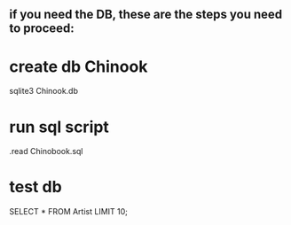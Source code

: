 ## if you need the DB, these are the steps you need to proceed:
# create db Chinook
sqlite3 Chinook.db
# run sql script
.read Chinobook.sql
# test db
SELECT * FROM Artist LIMIT 10;
